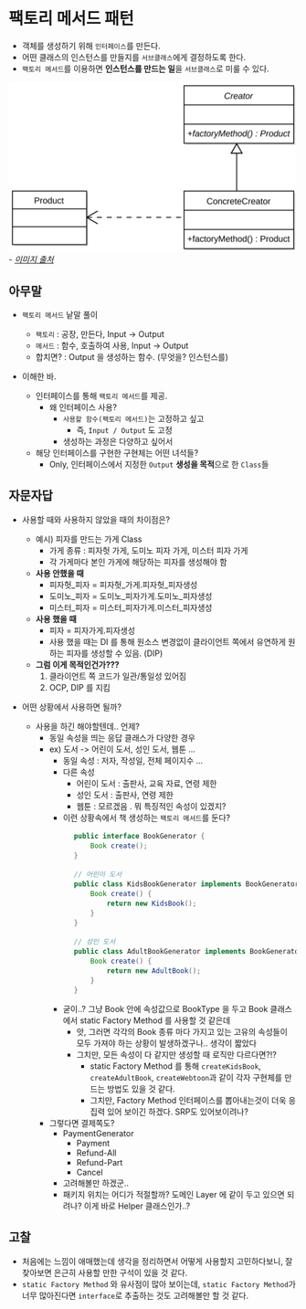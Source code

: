 # 팩토리 메서드 패턴

- 객체를 생성하기 위해 `인터페이스`를 만든다.
- 어떤 클래스의 인스턴스를 만들지를 `서브클래스`에게 결정하도록 한다.
- `팩토리 메서드`를 이용하면 **인스턴스를 만드는 일**을 `서브클래스`로 미룰 수 있다.

![img.png](img.png)
<br>_- [이미지 출처](https://ko.wikipedia.org/wiki/%ED%8C%A9%ED%86%A0%EB%A6%AC_%EB%A9%94%EC%84%9C%EB%93%9C_%ED%8C%A8%ED%84%B4#/media/%ED%8C%8C%EC%9D%BC:FactoryMethod.svg)_

## 아무말

- `팩토리 메서드` 낱말 풀이
    - `팩토리` : 공장, 만든다, Input -> Output
    - `메서드` : 함수, 호출하여 사용, Input -> Output
    - 합치면? : Output 을 생성하는 함수. (무엇을? 인스턴스를)

- 이해한 바.
    - 인터페이스를 통해 `팩토리 메서드`를 제공.
        - 왜 인터페이스 사용?
            - `사용할 함수(팩토리 메서드)`는 고정하고 싶고
                - 즉, `Input / Output` 도 고정
            - 생성하는 과정은 다양하고 싶어서
    - 해당 인터페이스를 구현한 구현체는 어떤 녀석들?
        - Only, 인터페이스에서 지정한 `Output` **생성을 목적**으로 한 `Class`들

## 자문자답

- 사용할 때와 사용하지 않았을 때의 차이점은?
    - 예시) 피자를 만드는 가게 Class
        - 가게 종류 : 피자헛 가게, 도미노 피자 가게, 미스터 피자 가게
        - 각 가게마다 본인 가게에 해당하는 피자를 생성해야 함
    - **사용 안했을 때**
        - 피자헛_피자 = 피자헛_가게.피자헛_피자생성
        - 도미노_피자 = 도미노_피자가게.도미노_피자생성
        - 미스터_피자 = 미스터_피자가게.미스터_피자생성
    - **사용 했을 때**
        - 피자 = 피자가게.피자생성
        - 사용 했을 때는 DI 를 통해 원소스 변경없이 클라이언트 쪽에서 유연하게 원하는 피자를 생성할 수 있음. (DIP)
    - **그럼 이게 목적인건가???**
        1) 클라이언트 쪽 코드가 일관/통일성 있어짐
        2) OCP, DIP 를 지킴


- 어떤 상황에서 사용하면 될까?
    - 사용을 하긴 해야할텐데.. 언제?
        - 동일 속성을 띄는 응답 클래스가 다양한 경우
        - ex) 도서 -> 어린이 도서, 성인 도서, 웹툰 ...
            - 동일 속성 : 저자, 작성일, 전체 페이지수 ...
            - 다른 속성
                - 어린이 도서 : 출판사, 교육 자료, 연령 제한
                - 성인 도서 : 출판사, 연령 제한
                - 웹툰 : 모르겠음 . 뭐 특징적인 속성이 있겠지?
            - 이런 상황속에서 책 생성하는 `팩토리 메서드`를 둔다?
          ```java
                public interface BookGenerator {
                    Book create();
                }
                
                // 어린이 도서
                public class KidsBookGenerator implements BookGenerator {
                    Book create() {
                        return new KidsBook();
                    }         
                }
          
                // 성인 도서
                public class AdultBookGenerator implements BookGenerator {
                    Book create() {
                        return new AdultBook();
                    }         
                }
          ```
            - 굳이..? 그냥 Book 안에 속성값으로 BookType 을 두고 Book 클래스에서 static Factory Method 를 사용할 것 같은데
                - 앗, 그러면 각각의 Book 종류 마다 가지고 있는 고유의 속성들이 모두 가져야 하는 상황이 발생하겠구나.. 생각이 짧았다
                - 그치만, 모든 속성이 다 같지만 생성할 때 로직만 다르다면?!?
                  - static Factory Method 를 통해 `createKidsBook`, `createAdultBook`, `createWebtoon`과 같이 각자 구현체를 만드는 방법도 있을 것 같다.
                  - 그치만, Factory Method 인터페이스를 뽑아내는것이 더욱 응집력 있어 보이긴 하겠다. SRP도 있어보이려나?
        - 그렇다면 결제쪽도?
          - PaymentGenerator
            - Payment
            - Refund-All
            - Refund-Part
            - Cancel
          - 고려해볼만 하겠군..
          - 패키지 위치는 어디가 적절할까? 도메인 Layer 에 같이 두고 있으면 되려나? 이게 바로 Helper 클래스인가..?
## 고찰

- 처음에는 느낌이 애매했는데 생각을 정리하면서 어떻게 사용할지 고민하다보니, 잘 찾아보면 은근히 사용할 만한 구석이 있을 것 같다.
- `static Factory Method` 와 유사점이 많아 보이는데, `static Factory Method`가 너무 많아진다면 `interface`로 추출하는 것도 고려해볼만 할 것 같다.